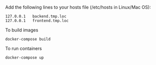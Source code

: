 Add the following lines to your hosts file (/etc/hosts in Linux/Mac OS):
```
127.0.0.1   backend.tmp.loc
127.0.0.1   frontend.tmp.loc
```
To build images
```
docker-compose build
```
To run containers
```
docker-compose up
```